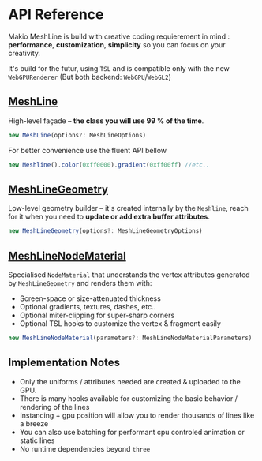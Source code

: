 # API Reference

Makio MeshLine is build with creative coding requierement in mind : **performance**, **customization**, **simplicity** so you can focus on your creativity. 

It's build for the futur, using `TSL` and is compatible only with the new `WebGPURenderer` (But both backend: `WebGPU`/`WebGL2`)

## [MeshLine](/meshline)

High-level façade – **the class you will use 99 % of the time**. 

```ts
new MeshLine(options?: MeshLineOptions)
```

For better convenience use the fluent API bellow

```ts
new Meshline().color(0xff0000).gradient(0xff00ff) //etc..
```

## [MeshLineGeometry](/meshline-geometry)

Low-level geometry builder – it's created internally by the `Meshline`, reach for it when you need to **update or add extra buffer attributes**.

```ts
new MeshLineGeometry(options?: MeshLineGeometryOptions)
```

## [MeshLineNodeMaterial](/meshline-material)

Specialised `NodeMaterial` that understands the vertex attributes generated by `MeshLineGeometry` and renders them with:

* Screen-space or size-attenuated thickness
* Optional gradients, textures, dashes, etc..
* Optional miter-clipping for super-sharp corners
* Optional TSL hooks to customize the vertex & fragment easily

```ts
new MeshLineNodeMaterial(parameters?: MeshLineNodeMaterialParameters)
```

## Implementation Notes

* Only the uniforms / attributes needed are created & uploaded to the GPU.
* There is many hooks available for customizing the basic behavior / rendering of the lines
* Instancing + gpu position will allow you to render thousands of lines like a breeze
* You can also use batching for performant cpu controled animation or static lines 
* No runtime dependencies beyond `three`
